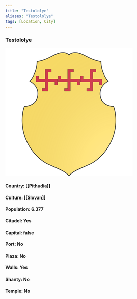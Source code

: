 ```yaml
---
title: "Testololye"
aliases: "Testololye"
tags: [Location, City]
---
```

### Testololye
![](attachment/9cd8c8cf1a28a153e4703ddc76009d21.svg)

#### Country: [[Pithudia]]

#### Culture: [[Slovan]]

#### Population: 6.377

#### Citadel: Yes

#### Capital: false

#### Port: No

#### Plaza: No

#### Walls: Yes

#### Shanty: No

#### Temple: No

